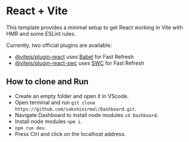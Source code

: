 # React + Vite

This template provides a minimal setup to get React working in Vite with HMR and some ESLint rules.

Currently, two official plugins are available:

- [@vitejs/plugin-react](https://github.com/vitejs/vite-plugin-react/blob/main/packages/plugin-react/README.md) uses [Babel](https://babeljs.io/) for Fast Refresh
- [@vitejs/plugin-react-swc](https://github.com/vitejs/vite-plugin-react-swc) uses [SWC](https://swc.rs/) for Fast Refresh

## How to clone and Run
- Create an empty folder and open it in VScode.
- Open terminal and run `git clone https://github.com/sakshinirmal/Dashboard.git`.
- Navigate Dashboard to install node modules `cd Dashboard`.
- Install node modules `npm i`.
- `npm run dev`.
- Press Ctrl and click on the localhost address.
